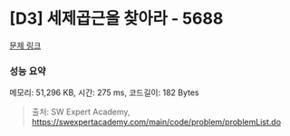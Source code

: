 # [D3] 세제곱근을 찾아라 - 5688 

[문제 링크](https://swexpertacademy.com/main/code/problem/problemDetail.do?contestProbId=AWXVyCaKugQDFAUo) 

### 성능 요약

메모리: 51,296 KB, 시간: 275 ms, 코드길이: 182 Bytes



> 출처: SW Expert Academy, https://swexpertacademy.com/main/code/problem/problemList.do